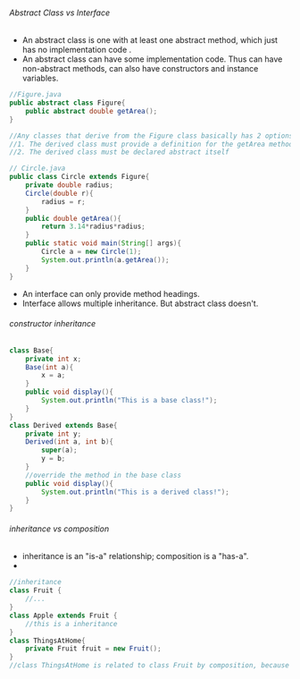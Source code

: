 ###### Abstract Class vs Interface
- An abstract class is one with at least one abstract method, which just has no implementation code .
- An abstract class can have some implementation code. Thus can have non-abstract methods, can also have constructors and instance variables.
```java
//Figure.java
public abstract class Figure{
	public abstract double getArea();
}

//Any classes that derive from the Figure class basically has 2 options: 
//1. The derived class must provide a definition for the getArea method
//2. The derived class must be declared abstract itself

// Circle.java
public class Circle extends Figure{
	private double radius;
	Circle(double r){
		radius = r;
	}
	public double getArea(){
		return 3.14*radius*radius;
	}
	public static void main(String[] args){
		Circle a = new Circle(1);
		System.out.println(a.getArea());
	}
}
```
- An interface can only provide method headings.
- Interface allows multiple inheritance. But abstract class doesn't.

###### constructor inheritance
```java
class Base{
	private int x;
	Base(int a){
		x = a;
	}
	public void display(){
		System.out.println("This is a base class!");
	}
}
class Derived extends Base{
	private int y;
	Derived(int a, int b){
		super(a);
		y = b;
	}
	//override the method in the base class
	public void display(){
		System.out.println("This is a derived class!");
	}
}
```

###### inheritance vs composition
- inheritance is an "is-a" relationship; composition is a "has-a".
- 
```java
//inheritance
class Fruit {
    //...
}
class Apple extends Fruit {
    //this is a inheritance
}
class ThingsAtHome{
	private Fruit fruit = new Fruit();
}
//class ThingsAtHome is related to class Fruit by composition, because it has an instance variable that holds a reference to a Fruit object. 
```


